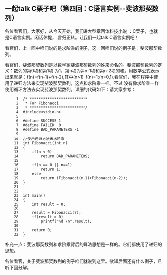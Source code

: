 ## 一起talk C栗子吧（第四回：C语言实例--斐波那契数列）

 
 各位看官们，大家好，从今天开始，我们讲大型章回体科技小说 ：C栗子，也就是C语言实例。闲话休提，
言归正转。让我们一起talk C语言实例吧！  
 
 看官们，上一回中咱们说的是求阶乘的例子，这一回咱们说的例子是：斐波那契数列。 
  
 看官们，斐波那契数列是以数学家斐波那契数列的姓来命名的。斐波那契数列的定义：数列的第0项和第1项
为1，第n项为第n-1项和第n-2项的和。用数学公式表示出来就是：f(n)=f(n-1)+f(n-2),其中(n>1),
f(n)=1;(n=0,1).看官们，我在程序中使用了递归方法来实现斐波那契数列，这点和求阶乘一样。不过
没有像求阶乘一样使用循环方法去实现斐波那契数列。详细的代码如下：请大家参考：

```
     1	/* **************************
     2	 * For Fibonacci
     3	 * *************************/
     4	#include<stdio.h>
     5	
     6	#define SUCCESS 1
     7	#define FAILED  0
     8	#define BAD_PARAMETERS -1
     9	
    10	//使用递归方法来求阶乘
    11	int Fibonacci(int n)
    12	{
    13		if(n < 0)
    14			return BAD_PARAMETERS;
    15	
    16		if(n == 0 || n==1)
    17			return 1;
    18		else
    19			return (Fibonacci(n-1)+Fibonacci(n-2));
    20	}
    21	
    22	
    23	int main()
    24	{
    25		int result = 0;
    26	
    27		result = Fibonacci(7);
    28		if(result > 0)
    29			printf("%d \n",result);
    30	
    31		return 0;
    32	}

```

 补充一点：斐波那契数列和求阶乘背后的算法思想是一样的。它们都使用了递归的思想。 
  
 各位看官，关于斐波那契数列的例子咱们就说到这里。欲知后面还有什么例子，且听下回分解。 
  
